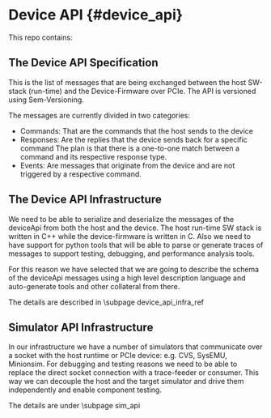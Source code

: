 Device API  {#device_api}
==========

This repo contains:

## The Device API Specification

This is the list of messages that are being exchanged between the host
SW-stack (run-time) and the Device-Firmware over PCIe. The API is versioned
using Sem-Versioning.

The messages are currently divided in two categories:

* Commands: That are the commands that the host sends to the device
* Responses: Are the replies that the device sends back for a specific command
  The plan is that there is a one-to-one match between a command and its respective
  response type.
* Events: Are messages that originate from the device and are not triggered by a respective
  command.


## The Device API Infrastructure

We need to be able to serialize and deserialize the messages of the deviceApi from both
the host and the device. The host run-time SW stack is written in C++ while the device-firmware
is written in C. Also we need to have support for python tools that will be able to parse
or generate traces of messages to support testing, debugging, and performance analysis tools.

For this reason we have selected that we are going to describe the schema of the deviceApi
messages using a high level description language and auto-generate tools and other collateral
from there.

The details are described in \subpage device_api_infra_ref


## Simulator API Infrastructure

In our infrastructure we have a number of simulators that communicate over a socket with the
host runtime or PCIe device: e.g. CVS, SysEMU, Minionsim. For debugging and testing reasons
we need to be able to replace the direct socket connection with a trace-feeder or consumer.
This way we can decouple the host and the target simulator and drive them independently and
enable component testing.

The details are under \subpage sim_api
